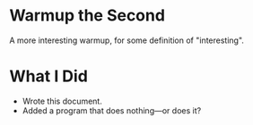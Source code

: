 # Warmup the Second

A more interesting warmup, for some definition of "interesting".

# What I Did

* Wrote this document.
* Added a program that does nothing&mdash;or does it?

